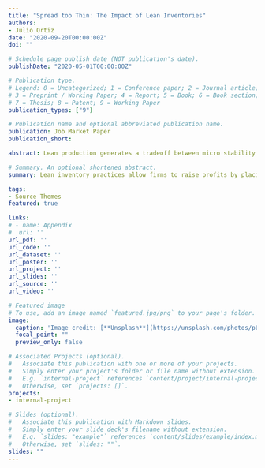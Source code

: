 ```yaml
---
title: "Spread too Thin: The Impact of Lean Inventories"
authors:
- Julio Ortiz
date: "2020-09-20T00:00:00Z"
doi: ""

# Schedule page publish date (NOT publication's date).
publishDate: "2020-05-01T00:00:00Z"

# Publication type.
# Legend: 0 = Uncategorized; 1 = Conference paper; 2 = Journal article;
# 3 = Preprint / Working Paper; 4 = Report; 5 = Book; 6 = Book section;
# 7 = Thesis; 8 = Patent; 9 = Working Paper
publication_types: ["9"]

# Publication name and optional abbreviated publication name.
publication: Job Market Paper
publication_short: 

abstract: Lean production generates a tradeoff between micro stability and macro vulnerability. Examining public “just-in-time” (JIT) firms, I find that JIT producers experience higher sales growth and less volatility. At the same time, JIT producers are more cyclical and sensitive to natural disasters. Motivated by these facts, I build and structurally estimate a general equilibrium model in which heterogeneous firms can adopt JIT. The estimated model implies that while JIT producers enjoy a 1 percent increase in steady state firm value, an unanticipated disaster akin to the COVID-19 shock results in a 1.1 percentage point sharper output contraction relative to a counterfactual economy with less adoption. In the estimated model, previously lean businesses hoard materials and rebuild stocks of now highly valuable inventories, disrupting their production processes.

# Summary. An optional shortened abstract.
summary: Lean inventory practices allow firms to raise profits by placing fewer, more frequent orders in normal times. This strategy however, renders the economy more vulnerable to an unanticipated shock. This paper documents empirical evidence of this trade-off and quantifies it in a structurally estimated heterogeneous firms model. (Draft coming soon)

tags:
- Source Themes
featured: true

links:
# - name: Appendix
#  url: ''
url_pdf: ''
url_code: ''
url_dataset: ''
url_poster: ''
url_project: ''
url_slides: ''
url_source: ''
url_video: ''

# Featured image
# To use, add an image named `featured.jpg/png` to your page's folder. 
image:
  caption: 'Image credit: [**Unsplash**](https://unsplash.com/photos/pLCdAaMFLTE)'
  focal_point: ""
  preview_only: false

# Associated Projects (optional).
#   Associate this publication with one or more of your projects.
#   Simply enter your project's folder or file name without extension.
#   E.g. `internal-project` references `content/project/internal-project/index.md`.
#   Otherwise, set `projects: []`.
projects:
- internal-project

# Slides (optional).
#   Associate this publication with Markdown slides.
#   Simply enter your slide deck's filename without extension.
#   E.g. `slides: "example"` references `content/slides/example/index.md`.
#   Otherwise, set `slides: ""`.
slides: ""
---
```

